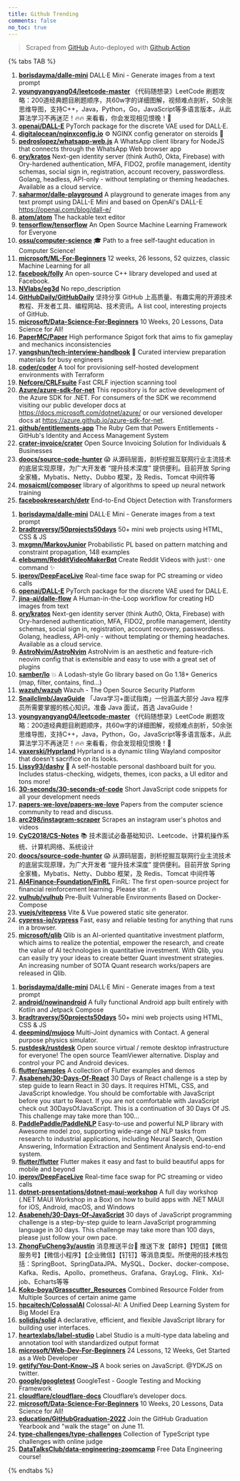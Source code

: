 ```yaml
---
title: Github Trending
comments: false
no_toc: true
---
```


> Scraped from [GitHub](https://github.com/trending)
Auto-deployed with [Github Action](https://docs.github.com/en/actions)

{% tabs TAB %}
<!-- tab Daily -->
1. [**borisdayma/dalle-mini**](https://github.com/borisdayma/dalle-mini)
DALL·E Mini - Generate images from a text prompt
2. [**youngyangyang04/leetcode-master**](https://github.com/youngyangyang04/leetcode-master)
《代码随想录》LeetCode 刷题攻略：200道经典题目刷题顺序，共60w字的详细图解，视频难点剖析，50余张思维导图，支持C++，Java，Python，Go，JavaScript等多语言版本，从此算法学习不再迷茫！🔥🔥 来看看，你会发现相见恨晚！🚀
3. [**openai/DALL-E**](https://github.com/openai/DALL-E)
PyTorch package for the discrete VAE used for DALL·E.
4. [**digitalocean/nginxconfig.io**](https://github.com/digitalocean/nginxconfig.io)
⚙️ NGINX config generator on steroids 💉
5. [**pedroslopez/whatsapp-web.js**](https://github.com/pedroslopez/whatsapp-web.js)
A WhatsApp client library for NodeJS that connects through the WhatsApp Web browser app
6. [**ory/kratos**](https://github.com/ory/kratos)
Next-gen identity server (think Auth0, Okta, Firebase) with Ory-hardened authentication, MFA, FIDO2, profile management, identity schemas, social sign in, registration, account recovery, passwordless. Golang, headless, API-only - without templating or theming headaches. Available as a cloud service.
7. [**saharmor/dalle-playground**](https://github.com/saharmor/dalle-playground)
A playground to generate images from any text prompt using DALL-E Mini and based on OpenAI's DALL-E https://openai.com/blog/dall-e/
8. [**atom/atom**](https://github.com/atom/atom)
The hackable text editor
9. [**tensorflow/tensorflow**](https://github.com/tensorflow/tensorflow)
An Open Source Machine Learning Framework for Everyone
10. [**ossu/computer-science**](https://github.com/ossu/computer-science)
🎓 Path to a free self-taught education in Computer Science!
11. [**microsoft/ML-For-Beginners**](https://github.com/microsoft/ML-For-Beginners)
12 weeks, 26 lessons, 52 quizzes, classic Machine Learning for all
12. [**facebook/folly**](https://github.com/facebook/folly)
An open-source C++ library developed and used at Facebook.
13. [**NVlabs/eg3d**](https://github.com/NVlabs/eg3d)
No repo_description
14. [**GitHubDaily/GitHubDaily**](https://github.com/GitHubDaily/GitHubDaily)
坚持分享 GitHub 上高质量、有趣实用的开源技术教程、开发者工具、编程网站、技术资讯。A list cool, interesting projects of GitHub.
15. [**microsoft/Data-Science-For-Beginners**](https://github.com/microsoft/Data-Science-For-Beginners)
10 Weeks, 20 Lessons, Data Science for All!
16. [**PaperMC/Paper**](https://github.com/PaperMC/Paper)
High performance Spigot fork that aims to fix gameplay and mechanics inconsistencies
17. [**yangshun/tech-interview-handbook**](https://github.com/yangshun/tech-interview-handbook)
💯 Curated interview preparation materials for busy engineers
18. [**coder/coder**](https://github.com/coder/coder)
A tool for provisioning self-hosted development environments with Terraform
19. [**Nefcore/CRLFsuite**](https://github.com/Nefcore/CRLFsuite)
Fast CRLF injection scanning tool
20. [**Azure/azure-sdk-for-net**](https://github.com/Azure/azure-sdk-for-net)
This repository is for active development of the Azure SDK for .NET. For consumers of the SDK we recommend visiting our public developer docs at https://docs.microsoft.com/dotnet/azure/ or our versioned developer docs at https://azure.github.io/azure-sdk-for-net.
21. [**github/entitlements-app**](https://github.com/github/entitlements-app)
The Ruby Gem that Powers Entitlements - GitHub's Identity and Access Management System
22. [**crater-invoice/crater**](https://github.com/crater-invoice/crater)
Open Source Invoicing Solution for Individuals & Businesses
23. [**doocs/source-code-hunter**](https://github.com/doocs/source-code-hunter)
😱 从源码层面，剖析挖掘互联网行业主流技术的底层实现原理，为广大开发者 “提升技术深度” 提供便利。目前开放 Spring 全家桶，Mybatis、Netty、Dubbo 框架，及 Redis、Tomcat 中间件等
24. [**mosaicml/composer**](https://github.com/mosaicml/composer)
library of algorithms to speed up neural network training
25. [**facebookresearch/detr**](https://github.com/facebookresearch/detr)
End-to-End Object Detection with Transformers
<!-- endtab -->
<!-- tab Weekly -->
1. [**borisdayma/dalle-mini**](https://github.com/borisdayma/dalle-mini)
DALL·E Mini - Generate images from a text prompt
2. [**bradtraversy/50projects50days**](https://github.com/bradtraversy/50projects50days)
50+ mini web projects using HTML, CSS & JS
3. [**mxgmn/MarkovJunior**](https://github.com/mxgmn/MarkovJunior)
Probabilistic PL based on pattern matching and constraint propagation, 148 examples
4. [**elebumm/RedditVideoMakerBot**](https://github.com/elebumm/RedditVideoMakerBot)
Create Reddit Videos with just✨ one command ✨
5. [**iperov/DeepFaceLive**](https://github.com/iperov/DeepFaceLive)
Real-time face swap for PC streaming or video calls
6. [**openai/DALL-E**](https://github.com/openai/DALL-E)
PyTorch package for the discrete VAE used for DALL·E.
7. [**jina-ai/dalle-flow**](https://github.com/jina-ai/dalle-flow)
A Human-in-the-Loop workflow for creating HD images from text
8. [**ory/kratos**](https://github.com/ory/kratos)
Next-gen identity server (think Auth0, Okta, Firebase) with Ory-hardened authentication, MFA, FIDO2, profile management, identity schemas, social sign in, registration, account recovery, passwordless. Golang, headless, API-only - without templating or theming headaches. Available as a cloud service.
9. [**AstroNvim/AstroNvim**](https://github.com/AstroNvim/AstroNvim)
AstroNvim is an aesthetic and feature-rich neovim config that is extensible and easy to use with a great set of plugins
10. [**samber/lo**](https://github.com/samber/lo)
💥 A Lodash-style Go library based on Go 1.18+ Generics (map, filter, contains, find...)
11. [**wazuh/wazuh**](https://github.com/wazuh/wazuh)
Wazuh - The Open Source Security Platform
12. [**Snailclimb/JavaGuide**](https://github.com/Snailclimb/JavaGuide)
「Java学习+面试指南」一份涵盖大部分 Java 程序员所需要掌握的核心知识。准备 Java 面试，首选 JavaGuide！
13. [**youngyangyang04/leetcode-master**](https://github.com/youngyangyang04/leetcode-master)
《代码随想录》LeetCode 刷题攻略：200道经典题目刷题顺序，共60w字的详细图解，视频难点剖析，50余张思维导图，支持C++，Java，Python，Go，JavaScript等多语言版本，从此算法学习不再迷茫！🔥🔥 来看看，你会发现相见恨晚！🚀
14. [**vaxerski/Hyprland**](https://github.com/vaxerski/Hyprland)
Hyprland is a dynamic tiling Wayland compositor that doesn't sacrifice on its looks.
15. [**Lissy93/dashy**](https://github.com/Lissy93/dashy)
🚀 A self-hostable personal dashboard built for you. Includes status-checking, widgets, themes, icon packs, a UI editor and tons more!
16. [**30-seconds/30-seconds-of-code**](https://github.com/30-seconds/30-seconds-of-code)
Short JavaScript code snippets for all your development needs
17. [**papers-we-love/papers-we-love**](https://github.com/papers-we-love/papers-we-love)
Papers from the computer science community to read and discuss.
18. [**arc298/instagram-scraper**](https://github.com/arc298/instagram-scraper)
Scrapes an instagram user's photos and videos
19. [**CyC2018/CS-Notes**](https://github.com/CyC2018/CS-Notes)
📚 技术面试必备基础知识、Leetcode、计算机操作系统、计算机网络、系统设计
20. [**doocs/source-code-hunter**](https://github.com/doocs/source-code-hunter)
😱 从源码层面，剖析挖掘互联网行业主流技术的底层实现原理，为广大开发者 “提升技术深度” 提供便利。目前开放 Spring 全家桶，Mybatis、Netty、Dubbo 框架，及 Redis、Tomcat 中间件等
21. [**AI4Finance-Foundation/FinRL**](https://github.com/AI4Finance-Foundation/FinRL)
FinRL: The first open-source project for financial reinforcement learning. Please star. 🔥
22. [**vulhub/vulhub**](https://github.com/vulhub/vulhub)
Pre-Built Vulnerable Environments Based on Docker-Compose
23. [**vuejs/vitepress**](https://github.com/vuejs/vitepress)
Vite & Vue powered static site generator.
24. [**cypress-io/cypress**](https://github.com/cypress-io/cypress)
Fast, easy and reliable testing for anything that runs in a browser.
25. [**microsoft/qlib**](https://github.com/microsoft/qlib)
Qlib is an AI-oriented quantitative investment platform, which aims to realize the potential, empower the research, and create the value of AI technologies in quantitative investment. With Qlib, you can easily try your ideas to create better Quant investment strategies. An increasing number of SOTA Quant research works/papers are released in Qlib.
<!-- endtab -->
<!-- tab Monthly -->
1. [**borisdayma/dalle-mini**](https://github.com/borisdayma/dalle-mini)
DALL·E Mini - Generate images from a text prompt
2. [**android/nowinandroid**](https://github.com/android/nowinandroid)
A fully functional Android app built entirely with Kotlin and Jetpack Compose
3. [**bradtraversy/50projects50days**](https://github.com/bradtraversy/50projects50days)
50+ mini web projects using HTML, CSS & JS
4. [**deepmind/mujoco**](https://github.com/deepmind/mujoco)
Multi-Joint dynamics with Contact. A general purpose physics simulator.
5. [**rustdesk/rustdesk**](https://github.com/rustdesk/rustdesk)
Open source virtual / remote desktop infrastructure for everyone! The open source TeamViewer alternative. Display and control your PC and Android devices.
6. [**flutter/samples**](https://github.com/flutter/samples)
A collection of Flutter examples and demos
7. [**Asabeneh/30-Days-Of-React**](https://github.com/Asabeneh/30-Days-Of-React)
30 Days of React challenge is a step by step guide to learn React in 30 days. It requires HTML, CSS, and JavaScript knowledge. You should be comfortable with JavaScript before you start to React. If you are not comfortable with JavaScript check out 30DaysOfJavaScript. This is a continuation of 30 Days Of JS. This challenge may take more than 100…
8. [**PaddlePaddle/PaddleNLP**](https://github.com/PaddlePaddle/PaddleNLP)
Easy-to-use and powerful NLP library with Awesome model zoo, supporting wide-range of NLP tasks from research to industrial applications, including Neural Search, Question Answering, Information Extraction and Sentiment Analysis end-to-end system.
9. [**flutter/flutter**](https://github.com/flutter/flutter)
Flutter makes it easy and fast to build beautiful apps for mobile and beyond
10. [**iperov/DeepFaceLive**](https://github.com/iperov/DeepFaceLive)
Real-time face swap for PC streaming or video calls
11. [**dotnet-presentations/dotnet-maui-workshop**](https://github.com/dotnet-presentations/dotnet-maui-workshop)
A full day workshop (.NET MAUI Workshop in a Box) on how to build apps with .NET MAUI for iOS, Android, macOS, and Windows
12. [**Asabeneh/30-Days-Of-JavaScript**](https://github.com/Asabeneh/30-Days-Of-JavaScript)
30 days of JavaScript programming challenge is a step-by-step guide to learn JavaScript programming language in 30 days. This challenge may take more than 100 days, please just follow your own pace.
13. [**ZhongFuCheng3y/austin**](https://github.com/ZhongFuCheng3y/austin)
消息推送平台📝 推送下发【邮件】【短信】【微信服务号】【微信小程序】【企业微信】【钉钉】等消息类型。所使用的技术栈包括：SpringBoot、SpringDataJPA、MySQL、Docker、docker-compose、Kafka、Redis、Apollo、prometheus、Grafana、GrayLog、Flink、Xxl-job、Echarts等等
14. [**Koko-boya/Grasscutter_Resources**](https://github.com/Koko-boya/Grasscutter_Resources)
Combined Resource Folder from Multiple Sources of certain anime game
15. [**hpcaitech/ColossalAI**](https://github.com/hpcaitech/ColossalAI)
Colossal-AI: A Unified Deep Learning System for Big Model Era
16. [**solidjs/solid**](https://github.com/solidjs/solid)
A declarative, efficient, and flexible JavaScript library for building user interfaces.
17. [**heartexlabs/label-studio**](https://github.com/heartexlabs/label-studio)
Label Studio is a multi-type data labeling and annotation tool with standardized output format
18. [**microsoft/Web-Dev-For-Beginners**](https://github.com/microsoft/Web-Dev-For-Beginners)
24 Lessons, 12 Weeks, Get Started as a Web Developer
19. [**getify/You-Dont-Know-JS**](https://github.com/getify/You-Dont-Know-JS)
A book series on JavaScript. @YDKJS on twitter.
20. [**google/googletest**](https://github.com/google/googletest)
GoogleTest - Google Testing and Mocking Framework
21. [**cloudflare/cloudflare-docs**](https://github.com/cloudflare/cloudflare-docs)
Cloudflare’s developer docs.
22. [**microsoft/Data-Science-For-Beginners**](https://github.com/microsoft/Data-Science-For-Beginners)
10 Weeks, 20 Lessons, Data Science for All!
23. [**education/GitHubGraduation-2022**](https://github.com/education/GitHubGraduation-2022)
Join the GitHub Graduation Yearbook and "walk the stage" on June 11.
24. [**type-challenges/type-challenges**](https://github.com/type-challenges/type-challenges)
Collection of TypeScript type challenges with online judge
25. [**DataTalksClub/data-engineering-zoomcamp**](https://github.com/DataTalksClub/data-engineering-zoomcamp)
Free Data Engineering course!
<!-- endtab -->
{% endtabs %}
